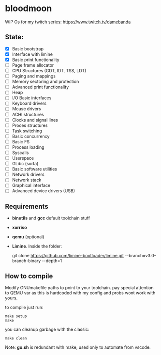 # bloodmoon

WIP Os for my twitch series: https://www.twitch.tv/damebanda

## State:

- [x] Basic bootstrap
- [x] Interface with limine
- [x] Basic print functionality
- [ ] Page frame allocator
- [ ] CPU Structures (GDT, IDT, TSS, LDT)
- [ ] Paging and mappings
- [ ] Memory sectoring and protection
- [ ] Advanced print functionality
- [ ] Heap
- [ ] I/O Basic interfaces
- [ ] Keyboard drivers
- [ ] Mouse drivers
- [ ] ACHI structures
- [ ] Clocks and signal lines
- [ ] Proces structures
- [ ] Task switching
- [ ] Basic concurrency
- [ ] Basic FS
- [ ] Process loading
- [ ] Syscalls
- [ ] Userspace
- [ ] GLibc (sorta)
- [ ] Basic software utilities
- [ ] Network drivers
- [ ] Network stack
- [ ] Graphical interface
- [ ] Advanced device drivers (USB)

## Requirements

- **binutils** and **gcc** default toolchain stuff

- **xorriso**

- **qemu** (optional)


- **Limine**. Inside the folder:

    git clone https://github.com/limine-bootloader/limine.git --branch=v3.0-branch-binary --depth=1


## How to compile

Modify GNUmakefile paths to point to your toolchain.
pay special attention to QEMU var as this is hardcoded with
my config and probs wont work with yours.

to compile just run:

    make setup
    make

you can cleanup garbage with the classic:

    make clean

Note: **go.sh** is redundant with make, used only to automate from vscode.
